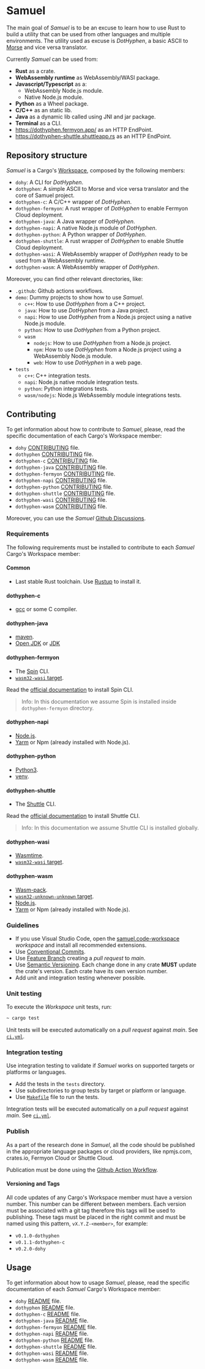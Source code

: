 # Samuel

The main goal of _Samuel_ is to be an excuse to learn how to use Rust to build a utility that can be used from other languages and multiple environments. The utility used as excuse is _DotHyphen_, a basic ASCII to [Morse](https://en.wikipedia.org/wiki/Morse_code) and vice versa translator.

Currently _Samuel_ can be used from:

* __Rust__ as a crate.
* __WebAssembly runtime__ as WebAssembly/WASI package.
* __Javascript/Typescript__ as a:
  * WebAssembly Node.js module.
  * Native Node.js module.
* __Python__ as a Wheel package.
* __C/C++__ as an static lib.
* __Java__ as a dynamic lib called using JNI and jar package.
* __Terminal__ as a CLI.
* <https://dothyphen.fermyon.app/> as an HTTP EndPoint.
* <https://dothyphen-shuttle.shuttleapp.rs> as an HTTP EndPoint.

## Repository structure

_Samuel_ is a Cargo's [Workspace](https://doc.rust-lang.org/cargo/reference/workspaces.html), composed by the following members:

* `dohy`: A CLI for _DotHyphen_.
* `dothyphen`: A simple ASCII to Morse and vice versa translator and the core of Samuel project.
* `dothyphen-c`: A C/C++ wrapper of _DotHyphen_.
* `dothyphen-fermyon`: A rust wrapper of _DotHyphen_ to enable Fermyon Cloud deployment.
* `dothyphen-java`: A Java wrapper of _DotHyphen_.
* `dothyphen-napi`: A native Node.js module of _DotHyphen_.
* `dothyphen-python`: A Python wrapper of _DotHyphen_.
* `dothyphen-shuttle`: A rust wrapper of _DotHyphen_ to enable Shuttle Cloud deployment.
* `dothyphen-wasi`: A WebAssembly wrapper of _DotHyphen_ ready to be used from a WebAssembly runtime.
* `dothyphen-wasm`: A WebAssembly wrapper of _DotHyphen_.

Moreover, you can find other relevant directories, like:

* `.github`: Github actions workflows.
* `demo`: Dummy projects to show how to use _Samuel_.
  * `c++`: How to use _DotHyphen_ from a C++ project.
  * `java`: How to use _DotHyphen_ from a Java project.
  * `napi`: How to use _DotHyphen_ from a Node.js project using a native Node.js module.
  * `python`: How to use _DotHyphen_ from a Python project.
  * `wasm`
    * `nodejs`: How to use _DotHyphen_ from a Node.js project.
    * `npm`: How to use _DotHyphen_ from a Node.js project using a WebAssembly Node.js module.
    * `web`: How to use _DotHyphen_ in a web page.
* `tests`
  * `c++`: C++ integration tests.
  * `napi`: Node.js native module integration tests.
  * `python`: Python integrations tests.
  * `wasm/nodejs`: Node.js WebAssembly module integrations tests.

## Contributing

To get information about how to contribute to _Samuel_, please, read the specific documentation of each Cargo's Workspace member:

* `dohy` [CONTRIBUTING](./dohy/CONTRIBUTING.md) file.
* `dothyphen` [CONTRIBUTING](./dothyphen/CONTRIBUTING.md) file.
* `dothyphen-c` [CONTRIBUTING](./dothyphen-c/CONTRIBUTING.md) file.
* `dothyphen-java` [CONTRIBUTING](./dothyphen-java/CONTRIBUTING.md) file.
* `dothyphen-fermyon` [CONTRIBUTING](./dothyphen-fermyon/CONTRIBUTING.md) file.
* `dothyphen-napi` [CONTRIBUTING](./dothyphen-napi/CONTRIBUTING.md) file.
* `dothyphen-python` [CONTRIBUTING](./dothyphen-python/CONTRIBUTING.md) file.
* `dothyphen-shuttle` [CONTRIBUTING](./dothyphen-shuttle/CONTRIBUTING.md) file.
* `dothyphen-wasi` [CONTRIBUTING](./dothyphen-wasi/CONTRIBUTING.md) file.
* `dothyphen-wasm` [CONTRIBUTING](./dothyphen-wasm/CONTRIBUTING.md) file.

Moreover, you can use the _Samuel_ [Github Discussions](https://github.com/isfegu/samuel/discussions).

### Requirements

The following requirements must be installed to contribute to each _Samuel_ Cargo's Workspace member:

#### Common

* Last stable Rust toolchain. Use [Rustup](https://rustup.rs/) to install it.

#### dothyphen-c

* [gcc](https://gcc.gnu.org/) or some C compiler.

#### dothyphen-java

* [maven](https://maven.apache.org/).
* [Open JDK](https://openjdk.org/) or [JDK](https://www.oracle.com/java/technologies/downloads/)

#### dothyphen-fermyon

* The [Spin](https://developer.fermyon.com/spin) CLI.
* [`wasm32-wasi` target](https://rust-lang.github.io/rustup/concepts/toolchains.html).

Read the [official documentation](https://developer.fermyon.com/spin/install) to install Spin CLI.

> Info: In this documentation we assume Spin is installed inside `dothyphen-fermyon` directory.

#### dothyphen-napi

* [Node.js](https://nodejs.org).
* [Yarm](https://yarnpkg.com/) or Npm (already installed with Node.js).

#### dothyphen-python

* [Python3](https://www.python.org).
* [venv](https://docs.python.org/3/library/venv.html).

#### dothyphen-shuttle

* The [Shuttle](https://docs.shuttle.rs) CLI.

Read the [official documentation](https://docs.shuttle.rs/introduction/installation) to install Shuttle CLI.

> Info: In this documentation we assume Shuttle CLI is installed globally.

#### dothyphen-wasi

* [Wasmtime](https://wasmtime.dev/).
* [`wasm32-wasi` target](https://rust-lang.github.io/rustup/concepts/toolchains.html).

#### dothyphen-wasm

* [Wasm-pack](https://rustwasm.github.io/wasm-pack/installer/).
* [`wasm32-unknown-unknown` target](https://rust-lang.github.io/rustup/concepts/toolchains.html).
* [Node.js](https://nodejs.org).
* [Yarm](https://yarnpkg.com/) or Npm (already installed with Node.js).

### Guidelines

* If you use Visual Studio Code, open the [samuel.code-workspace](./samuel.code-workspace) _workspace_ and install all recommended extensions.
* Use [Conventional Commits](https://www.conventionalcommits.org).
* Use [Feature Branch](https://www.atlassian.com/git/tutorials/comparing-workflows/feature-branch-workflow) creating a _pull request_ to _main_.
* Use [Semantic Versioning](https://semver.org/). Each change done in any crate __MUST__ update the crate's version. Each crate have its own version number.
* Add unit and integration testing whenever possible.

### Unit testing

To execute the _Workspace_ unit tests, run:

```bash
~ cargo test
```

Unit tests will be executed automatically on a _pull request_ against _main_. See [`ci.yml`](./.github/workflows/ci.yml).

### Integration testing

Use integration testing to validate if _Samuel_ works on supported targets or platforms or languages.

* Add the tests in the `tests` directory.
* Use subdirectories to group tests by target or platform or language.
* Use [`Makefile`](./Makefile) file to run the tests.

Integration tests will be executed automatically on a _pull request_ against _main_. See [`ci.yml`](./.github/workflows/ci.yml).

### Publish

As a part of the research done in _Samuel_, all the code should be published in the appropriate language packages or cloud providers, like npmjs.com, crates.io, Fermyon Cloud or Shuttle Cloud.

Publication must be done using the [Github Action Workflow](../.github/workflows/cd.yml).

#### Versioning and Tags

All code updates of any Cargo's Workspace member must have a version number. This number can be different between members. Each version must be associated with a git tag therefore this tags will be used to publishing. These tags must be placed in the right commit and must be named using this pattern, `vX.Y.Z-<member>`, for example:

* `v0.1.0-dothyphen`
* `v0.1.1-dothyphen-c`
* `v0.2.0-dohy`

## Usage

To get information about how to usage _Samuel_, please, read the specific documentation of each _Samuel_ Cargo's Workspace member:

* `dohy` [README](./dohy/README.md) file.
* `dothyphen` [README](./dothyphen/README.md) file.
* `dothyphen-c` [README](./dothyphen-c/README.md) file.
* `dothyphen-java` [README](./dothyphen-java/README.md) file.
* `dothyphen-fermyon` [README](./dothyphen-fermyon/README.md) file.
* `dothyphen-napi` [README](./dothyphen-napi/README.md) file.
* `dothyphen-python` [README](./dothyphen-python/README.md) file.
* `dothyphen-shuttle` [README](./dothyphen-shuttle/README.md) file.
* `dothyphen-wasi` [README](./dothyphen-wasi/README.md) file.
* `dothyphen-wasm` [README](./dothyphen-wasm/README.md) file.

